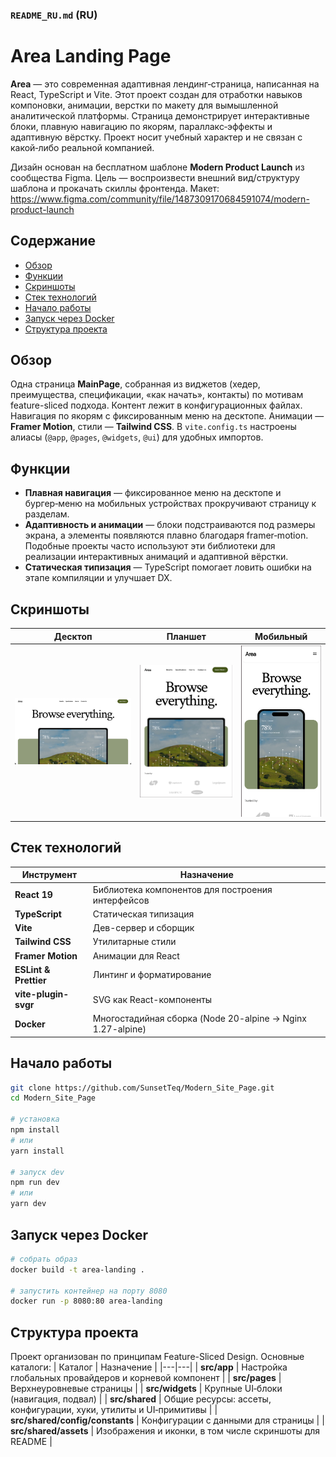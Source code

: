 ### `README_RU.md` (RU)

# Area Landing Page

**Area** — это современная адаптивная лендинг‑страница, написанная на React, TypeScript и Vite.  Этот проект создан для отработки навыков компоновки, анимации, верстки по макету для вымышленной аналитической платформы.  Страница демонстрирует интерактивные блоки, плавную навигацию по якорям, параллакс‑эффекты и адаптивную вёрстку.  Проект носит учебный характер и не связан с какой‑либо реальной компанией.

Дизайн основан на бесплатном шаблоне **Modern Product Launch** из сообщества Figma. Цель — воспроизвести внешний вид/структуру шаблона и прокачать скиллы фронтенда. Макет: https://www.figma.com/community/file/1487309170684591074/modern-product-launch

## Содержание
- [Обзор](#обзор)
- [Функции](#функции)
- [Скриншоты](#скриншоты)
- [Стек технологий](#стек-технологий)
- [Начало работы](#начало-работы)
- [Запуск через Docker](#запуск-через-docker)
- [Структура проекта](#структура-проекта)

## Обзор
Одна страница **MainPage**, собранная из виджетов (хедер, преимущества, спецификации, «как начать», контакты) по мотивам feature-sliced подхода. Контент лежит в конфигурационных файлах. Навигация по якорям с фиксированным меню на десктопе. Анимации — **Framer Motion**, стили — **Tailwind CSS**. В `vite.config.ts` настроены алиасы (`@app`, `@pages`, `@widgets`, `@ui`) для удобных импортов.

## Функции
- **Плавная навигация** — фиксированное меню на десктопе и бургер‑меню на мобильных устройствах прокручивают страницу к разделам.
- **Адаптивность и анимации** — блоки подстраиваются под размеры экрана, а элементы появляются плавно благодаря framer‑motion.  Подобные проекты часто используют эти библиотеки для реализации интерактивных анимаций и адаптивной вёрстки.
- **Статическая типизация** — TypeScript помогает ловить ошибки на этапе компиляции и улучшает DX.

## Скриншоты

| Десктоп |Планшет | Мобильный |
|---|---|--- |
| ![Desktop](src/shared/assets/screens/desktop.png) |![Tablet](src/shared/assets/screens/tablet.png) | ![Mobile](src/shared/assets/screens/mobile.png) |

## Стек технологий

| Инструмент | Назначение |
|---|---|
| **React 19** | Библиотека компонентов для построения интерфейсов |
| **TypeScript** | Статическая типизация |
| **Vite** | Дев-сервер и сборщик |
| **Tailwind CSS** | Утилитарные стили |
| **Framer Motion** | Анимации для React |
| **ESLint & Prettier** | Линтинг и форматирование |
| **vite-plugin-svgr** | SVG как React-компоненты |
| **Docker** | Многостадийная сборка (Node 20-alpine → Nginx 1.27-alpine) |

## Начало работы

```bash
git clone https://github.com/SunsetTeq/Modern_Site_Page.git
cd Modern_Site_Page

# установка
npm install
# или
yarn install

# запуск dev
npm run dev
# или
yarn dev
```
## Запуск через Docker
```bash
# собрать образ
docker build -t area-landing .

# запустить контейнер на порту 8080
docker run -p 8080:80 area-landing
```
## Структура проекта
Проект организован по принципам Feature-Sliced Design.  Основные каталоги:
| Каталог | Назначение |
|---|---|
| **src/app** | Настройка глобальных провайдеров и корневой компонент |
| **src/pages** | Верхнеуровневые страницы |
| **src/widgets** | Крупные UI‑блоки (навигация, подвал) |
| **src/shared** | Общие ресурсы: ассеты, конфигурации, хуки, утилиты и UI‑примитивы |
| **src/shared/config/constants** | Конфигурации с данными для страницы |
| **src/shared/assets** | Изображения и иконки, в том числе скриншоты для README |
